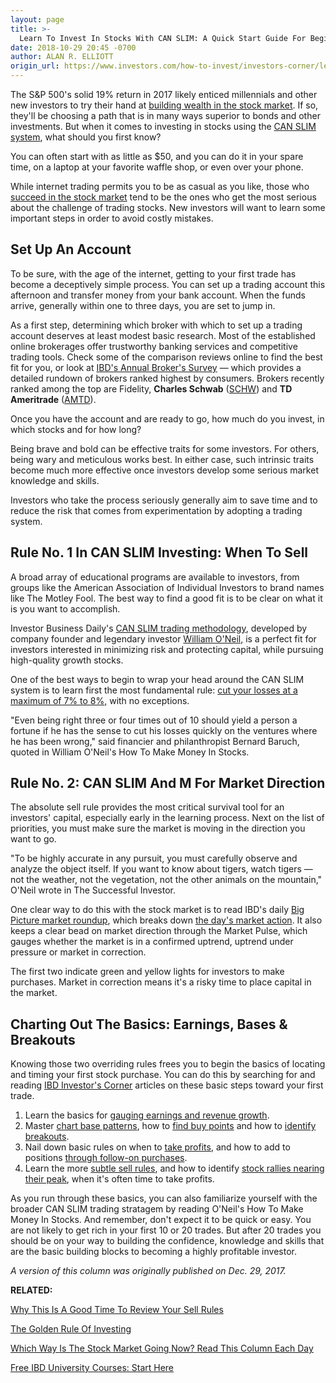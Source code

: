 ```yaml
---
layout: page
title: >-
  Learn To Invest In Stocks With CAN SLIM: A Quick Start Guide For Beginners
date: 2018-10-29 20:45 -0700
author: ALAN R. ELLIOTT
origin_url: https://www.investors.com/how-to-invest/investors-corner/learn-to-invest-in-stocks-a-quick-start-guide-for-beginners
---
```





The S&P 500's solid 19% return in 2017 likely enticed millennials and other new investors to try their hand at [building wealth in the stock market](https://www.investors.com/etfs-and-funds/personal-finance/2018-personal-finance-action-plan-2017-stock-market-review). If so, they'll be choosing a path that is in many ways superior to bonds and other investments. But when it comes to investing in stocks using the [CAN SLIM system](https://www.investors.com/ibd-university/can-slim/), what should you first know?




You can often start with as little as \$50, and you can do it in your spare time, on a laptop at your favorite waffle shop, or even over your phone.


While internet trading permits you to be as casual as you like, those who [succeed in the stock market](https://www.investors.com/news/2018-stock-market-forecast-best-countries-value-growth/) tend to be the ones who get the most serious about the challenge of trading stocks. New investors will want to learn some important steps in order to avoid costly mistakes.


Set Up An Account
-----------------


To be sure, with the age of the internet, getting to your first trade has become a deceptively simple process. You can set up a trading account this afternoon and transfer money from your bank account. When the funds arrive, generally within one to three days, you are set to jump in.


As a first step, determining which broker with which to set up a trading account deserves at least modest basic research. Most of the established online brokerages offer trustworthy banking services and competitive trading tools. Check some of the comparison reviews online to find the best fit for you, or look at [IBD's Annual Broker's Survey](https://www.investors.com/best-online-brokers/) — which provides a detailed rundown of brokers ranked highest by consumers. Brokers recently ranked among the top are Fidelity, **Charles Schwab** ([SCHW](https://research.investors.com/quote.aspx?symbol=SCHW)) and **TD Ameritrade** ([AMTD](https://research.investors.com/quote.aspx?symbol=AMTD)).


Once you have the account and are ready to go, how much do you invest, in which stocks and for how long?


Being brave and bold can be effective traits for some investors. For others, being wary and meticulous works best. In either case, such intrinsic traits become much more effective once investors develop some serious market knowledge and skills.


Investors who take the process seriously generally aim to save time and to reduce the risk that comes from experimentation by adopting a trading system.


Rule No. 1 In CAN SLIM Investing: When To Sell
----------------------------------------------


A broad array of educational programs are available to investors, from groups like the American Association of Individual Investors to brand names like The Motley Fool. The best way to find a good fit is to be clear on what it is you want to accomplish.


Investor Business Daily's [CAN SLIM trading methodology](https://www.investors.com/ibd-university/can-slim/), developed by company founder and legendary investor [William O'Neil,](https://en.wikipedia.org/wiki/William_O%27Neil) is a perfect fit for investors interested in minimizing risk and protecting capital, while pursuing high-quality growth stocks.


One of the best ways to begin to wrap your head around the CAN SLIM system is to learn first the most fundamental rule: [cut your losses at a maximum of 7% to 8%,](https://www.investors.com/how-to-invest/investors-corner/still-the-no-1-rule-for-stock-investors-always-cut-your-losses-short/) with no exceptions.


"Even being right three or four times out of 10 should yield a person a fortune if he has the sense to cut his losses quickly on the ventures where he has been wrong," said financier and philanthropist Bernard Baruch, quoted in William O'Neil's How To Make Money In Stocks.


Rule No. 2: CAN SLIM And M For Market Direction
-----------------------------------------------


The absolute sell rule provides the most critical survival tool for an investors' capital, especially early in the learning process. Next on the list of priorities, you must make sure the market is moving in the direction you want to go.


"To be highly accurate in any pursuit, you must carefully observe and analyze the object itself. If you want to know about tigers, watch tigers — not the weather, not the vegetation, not the other animals on the mountain," O'Neil wrote in The Successful Investor.


One clear way to do this with the stock market is to read IBD's daily [Big Picture market roundup](https://www.investors.com/category/market-trend/the-big-picture/), which breaks down [the day's market action](https://www.investors.com/wp-content/uploads/2017/12/IBD2712224413GMI.pdf). It also keeps a clear bead on market direction through the Market Pulse, which gauges whether the market is in a confirmed uptrend, uptrend under pressure or market in correction.


The first two indicate green and yellow lights for investors to make purchases. Market in correction means it's a risky time to place capital in the market.


Charting Out The Basics: Earnings, Bases & Breakouts
----------------------------------------------------


Knowing those two overriding rules frees you to begin the basics of locating and timing your first stock purchase. You can do this by searching for and reading [IBD Investor's Corner](https://www.investors.com/category/how-to-invest/investors-corner/) articles on these basic steps toward your first trade.


1. Learn the basics for [gauging earnings and revenue growth](https://www.investors.com/how-to-invest/investors-corner/accelerating-earnings-is-a-mark-of-big-stock-market-winners/).
2. Master [chart base patterns](https://www.investors.com/how-to-invest/investors-corner/investor-basics-why-learning-base-patterns-gets-the-ball-rolling/), how to [find buy points](https://www.investors.com/how-to-invest/investors-corner/chart-reading-basics-how-a-buy-point-marks-a-time-of-opportunity/) and how to [identify breakouts](https://www.investors.com/how-to-invest/investors-corner/the-basics-dont-buy-before-the-breakout-wait-for-the-base-to-complete/).
3. Nail down basic rules on when to [take profits](https://www.investors.com/how-to-invest/investors-corner/when-to-sell-great-stocks-take-profits-regularly-mostly-at-20-25/), and how to add to positions [through follow-on purchases](https://www.investors.com/how-to-invest/investors-corner/how-the-3-weeks-tight-pattern-gives-you-an-extra-buy-point/).
4. Learn the more [subtle sell rules](https://www.investors.com/how-to-invest/investors-corner/how-to-use-the-10-day-average-to-help-cut-losses/), and how to identify [stock rallies nearing their peak](https://www.investors.com/how-to-invest/investors-corner/sell-rules-using-climax-top-convert-paper-gains-real-profits/), when it's often time to take profits.


As you run through these basics, you can also familiarize yourself with the broader CAN SLIM trading stratagem by reading O'Neil's How To Make Money In Stocks. And remember, don't expect it to be quick or easy. You are not likely to get rich in your first 10 or 20 trades. But after 20 trades you should be on your way to building the confidence, knowledge and skills that are the basic building blocks to becoming a highly profitable investor.


*A version of this column was originally published on Dec. 29, 2017.*


**RELATED:**


[Why This Is A Good Time To Review Your Sell Rules](https://www.investors.com/how-to-invest/investors-corner/bull-market-rally-review-sell-rules/)


[The Golden Rule Of Investing](https://www.investors.com/how-to-invest/investors-corner/still-the-no-1-rule-for-stock-investors-always-cut-your-losses-short/)


[Which Way Is The Stock Market Going Now? Read This Column Each Day](https://www.investors.com/category/market-trend/the-big-picture/)


[Free IBD University Courses: Start Here](https://www.investors.com/ibd-university/getting-started/)




